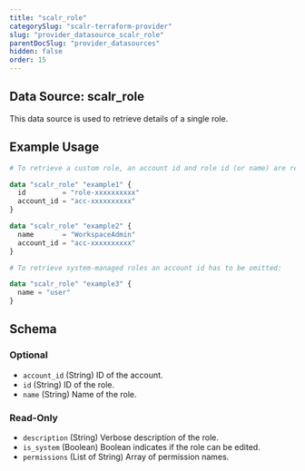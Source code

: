 ```yaml
---
title: "scalr_role"
categorySlug: "scalr-terraform-provider"
slug: "provider_datasource_scalr_role"
parentDocSlug: "provider_datasources"
hidden: false
order: 15
---
```

## Data Source: scalr_role

This data source is used to retrieve details of a single role.

## Example Usage

```terraform
# To retrieve a custom role, an account id and role id (or name) are required:

data "scalr_role" "example1" {
  id         = "role-xxxxxxxxxx"
  account_id = "acc-xxxxxxxxxx"
}

data "scalr_role" "example2" {
  name       = "WorkspaceAdmin"
  account_id = "acc-xxxxxxxxxx"
}

# To retrieve system-managed roles an account id has to be omitted:

data "scalr_role" "example3" {
  name = "user"
}
```

<!-- schema generated by tfplugindocs -->
## Schema

### Optional

- `account_id` (String) ID of the account.
- `id` (String) ID of the role.
- `name` (String) Name of the role.

### Read-Only

- `description` (String) Verbose description of the role.
- `is_system` (Boolean) Boolean indicates if the role can be edited.
- `permissions` (List of String) Array of permission names.
